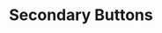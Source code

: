 ---
title: Secondary Buttons
category: Application
paid: false
isActive: true
ltr: {"preview":"function App() {\n    return (\n        <div className=\"btns-container\">\n            <button\n                className=\"px-3 py-1.5 text-sm text-gray-700 duration-100 border rounded-lg hover:border-indigo-600 active:shadow-lg\"\n            >\n                Button\n            </button>\n\n            <button\n                className=\"px-4 py-2 text-gray-700 border rounded-lg duration-100 hover:border-indigo-600 active:shadow-lg\"\n            >\n                Button\n            </button>\n\n            <button\n                className=\"px-5 py-3 text-gray-700 duration-100 border rounded-lg hover:border-indigo-600 active:shadow-lg\"\n            >\n                Button\n            </button>\n\n            <button\n                className=\"px-6 py-3.5 text-gray-700 border rounded-lg duration-100 hover:border-indigo-600 active:shadow-lg\"\n            >\n                Button\n            </button>\n\n            <button\n                className=\"px-7 py-4 text-gray-700 duration-100 border rounded-lg hover:border-indigo-600 active:shadow-lg\"\n            >\n                Button\n            </button>\n        </div>\n    )\n}\n","vue":{"vueTail":[{"label":"App.vue","code":"  <!-- // sm -->\n  <button\n    class=\"px-4 py-2 text-sm text-gray-700 duration-100 border rounded-md hover:border-indigo-600 active:shadow-lg\">\n    Button\n  </button>\n\n  <!-- // default -->\n\n  <button class=\"px-5 py-2.5 text-gray-700 border rounded-md duration-100 hover:border-indigo-600 active:shadow-lg\">\n    Button\n  </button>\n\n  <!-- // md -->\n\n  <button class=\"px-6 py-3 text-gray-700 duration-100 border rounded-md hover:border-indigo-600 active:shadow-lg\">\n    Button\n  </button>\n\n  <!-- // lg -->\n\n  <button class=\"px-7 py-3.5 text-gray-700 border rounded-md duration-100 hover:border-indigo-600 active:shadow-lg\">\n    Button\n  </button>\n\n  <!-- // xl -->\n\n  <button class=\"px-8 py-4 text-gray-700 duration-100 border rounded-md hover:border-indigo-600 active:shadow-lg\">\n    Button\n  </button>"}],"vueCss":[{"label":"App.vue","code":"  <!-- // sm -->\n\n  <button class=\"btn-secondary-sm\">\n    Button\n  </button>\n\n  <!-- // default -->\n\n  <button class=\"btn-secondary-default\">\n    Button\n  </button>\n\n  <!-- // md -->\n\n  <button class=\"btn-secondary-md\">\n    Button\n  </button>\n\n  <!-- // lg -->\n\n  <button class=\"btn-secondary-lg\">\n    Button\n  </button>\n\n  <!-- // xl -->\n\n  <button class=\"btn-secondary-xl\">\n    Button\n  </button>"},{"code":"/* // sm */\n\n.btn-secondary-sm {\n  padding: 0.5rem 1rem 0.5rem 1rem;\n  border-radius: 0.375rem;\n  color: #374151;\n  border: solid 1px #e5e7eb;\n  transition-duration: 100ms;\n  font-size: 0.875rem;\n  line-height: 1.25rem;\n}\n\n.btn-secondary-sm:hover {\n  border: #4f46e5 solid 1px;\n}\n\n.btn-secondary-sm:active {\n  box-shadow: 0 10px 15px -3px #0000001a, 0 4px 6px -4px #0000001a;\n}\n\n/* // default */\n\n.btn-secondary-default {\n  padding: 0.625rem 1.25rem 0.625rem 1.25rem;\n  border-radius: 0.375rem;\n  color: #374151;\n  border: solid 1px #e5e7eb;\n  transition-duration: 100ms;\n}\n\n.btn-secondary-default:hover {\n  border: #4f46e5 solid 1px;\n}\n\n.btn-secondary-default:active {\n  box-shadow: 0 10px 15px -3px #0000001a, 0 4px 6px -4px #0000001a;\n}\n\n/* // md */\n\n.btn-secondary-md {\n  padding: 0.75rem 1.5rem 0.75rem 1.5rem;\n  border-radius: 0.375rem;\n  color: #374151;\n  border: solid 1px #e5e7eb;\n  transition-duration: 100ms;\n}\n\n.btn-secondary-md:hover {\n  border: #4f46e5 solid 1px;\n}\n\n.btn-secondary-md:active {\n  box-shadow: 0 10px 15px -3px #0000001a, 0 4px 6px -4px #0000001a;\n}\n\n/* // lg */\n\n.btn-secondary-lg {\n  padding: 0.875rem 1.75rem 0.875rem 1.75rem;\n  border-radius: 0.375rem;\n  color: #374151;\n  border: solid 1px #e5e7eb;\n  transition-duration: 100ms;\n}\n\n.btn-secondary-lg:hover {\n  border: #4f46e5 solid 1px;\n}\n\n.btn-secondary-lg:active {\n  box-shadow: 0 10px 15px -3px #0000001a, 0 4px 6px -4px #0000001a;\n}\n\n/* // xl */\n\n.btn-secondary-xl {\n  padding: 1rem 2rem 1rem 2rem;\n  border-radius: 0.375rem;\n  color: #374151;\n  border: solid 1px #e5e7eb;\n  transition-duration: 100ms;\n}\n\n.btn-secondary-xl:hover {\n  border: #4f46e5 solid 1px;\n}\n\n.btn-secondary-xl:active {\n  box-shadow: 0 10px 15px -3px #0000001a, 0 4px 6px -4px #0000001a;\n}","label":"style.css"}]},"react":{"jsxTail":[{"label":"App.jsx","code":"// sm\n\n<button\n    className=\"px-3 py-1.5 text-sm text-gray-700 duration-100 border rounded-lg hover:border-indigo-600 active:shadow-lg\"\n>\n    Button\n</button>\n\n// default\n\n<button\n    className=\"px-4 py-2 text-gray-700 border rounded-lg duration-100 hover:border-indigo-600 active:shadow-lg\"\n>\n    Button\n</button>\n\n// md\n\n<button\n    className=\"px-5 py-3 text-gray-700 duration-100 border rounded-lg hover:border-indigo-600 active:shadow-lg\"\n>\n    Button\n</button>\n\n// lg\n\n<button\n    className=\"px-6 py-3.5 text-gray-700 border rounded-lg duration-100 hover:border-indigo-600 active:shadow-lg\"\n>\n    Button\n</button>\n\n// xl\n\n<button\n    className=\"px-7 py-4 text-gray-700 duration-100 border rounded-lg hover:border-indigo-600 active:shadow-lg\"\n>\n    Button\n</button>\n"}],"jsxCss":[{"code":"// sm\n\n<button\n    className=\"btn-secondary-sm\"\n>\n    Button\n</button>\n\n// default\n\n<button\n    className=\"btn-secondary-default\"\n>\n    Button\n</button>\n\n// md\n\n<button\n    className=\"btn-secondary-md\"\n>\n    Button\n</button>\n\n// lg\n\n<button\n    className=\"btn-secondary-lg\"\n>\n    Button\n</button>\n\n// xl\n\n<button\n    className=\"btn-secondary-xl\"\n>\n    Button\n</button>","label":"App.jsx"},{"code":"// sm\n\n.btn-secondary-sm {\n  padding: 0.5rem 1rem 0.5rem 1rem;\n  border-radius: 0.375rem;\n  color: #374151;\n  border: solid 1px #e5e7eb;\n  transition-duration: 100ms;\n  font-size: 0.875rem;\n  line-height: 1.25rem;\n}\n\n.btn-secondary-sm:hover {\n  border: #4f46e5 solid 1px;\n}\n\n.btn-secondary-sm:active {\n  box-shadow: 0 10px 15px -3px #0000001a, 0 4px 6px -4px #0000001a;\n}\n\n// default\n\n.btn-secondary-default {\n  padding: 0.625rem 1.25rem 0.625rem 1.25rem;\n  border-radius: 0.375rem;\n  color: #374151;\n  border: solid 1px #e5e7eb;\n  transition-duration: 100ms;\n}\n\n.btn-secondary-default:hover {\n  border: #4f46e5 solid 1px;\n}\n\n.btn-secondary-default:active {\n  box-shadow: 0 10px 15px -3px #0000001a, 0 4px 6px -4px #0000001a;\n}\n\n// md\n\n.btn-secondary-md {\n  padding: 0.75rem 1.5rem 0.75rem 1.5rem;\n  border-radius: 0.375rem;\n  color: #374151;\n  border: solid 1px #e5e7eb;\n  transition-duration: 100ms;\n}\n\n.btn-secondary-md:hover {\n  border: #4f46e5 solid 1px;\n}\n\n.btn-secondary-md:active {\n  box-shadow: 0 10px 15px -3px #0000001a, 0 4px 6px -4px #0000001a;\n}\n\n// lg\n\n.btn-secondary-lg {\n  padding: 0.875rem 1.75rem 0.875rem 1.75rem;\n  border-radius: 0.375rem;\n  color: #374151;\n  border: solid 1px #e5e7eb;\n  transition-duration: 100ms;\n}\n\n.btn-secondary-lg:hover {\n  border: #4f46e5 solid 1px;\n}\n\n.btn-secondary-lg:active {\n  box-shadow: 0 10px 15px -3px #0000001a, 0 4px 6px -4px #0000001a;\n}\n\n// xl\n\n.btn-secondary-xl {\n  padding: 1rem 2rem 1rem 2rem;\n  border-radius: 0.375rem;\n  color: #374151;\n  border: solid 1px #e5e7eb;\n  transition-duration: 100ms;\n}\n\n.btn-secondary-xl:hover {\n  border: #4f46e5 solid 1px;\n}\n\n.btn-secondary-xl:active {\n  box-shadow: 0 10px 15px -3px #0000001a, 0 4px 6px -4px #0000001a;\n}\n","label":"style.css"}]}}
rtl: {"vue":{"vueCss":[],"vueTail":[]},"react":{"jsxCss":[{"code":"// sm\n\n<button\n    className=\"btn-secondary-sm\"\n>\n    اضغط\n</button>\n\n// default\n\n<button\n    className=\"btn-secondary-default\"\n>\n    اضغط\n</button>\n\n// md\n\n<button\n    className=\"btn-secondary-md\"\n>\n    اضغط\n</button>\n\n// lg\n\n<button\n    className=\"btn-secondary-lg\"\n>\n    اضغط\n</button>\n\n// xl\n\n<button\n    className=\"btn-secondary-xl\"\n>\n    اضغط\n</button>","label":"App.jsx"},{"code":"// sm\n\n.btn-secondary-sm {\n  padding: 0.5rem 1rem 0.5rem 1rem;\n  border-radius: 0.375rem;\n  color: #374151;\n  border: solid 1px #e5e7eb;\n  transition-duration: 100ms;\n  font-size: 0.875rem;\n  line-height: 1.25rem;\n}\n\n.btn-secondary-sm:hover {\n  border: #4f46e5 solid 1px;\n}\n\n.btn-secondary-sm:active {\n  box-shadow: 0 10px 15px -3px #0000001a, 0 4px 6px -4px #0000001a;\n}\n\n// default\n\n.btn-secondary-default {\n  padding: 0.625rem 1.25rem 0.625rem 1.25rem;\n  border-radius: 0.375rem;\n  color: #374151;\n  border: solid 1px #e5e7eb;\n  transition-duration: 100ms;\n}\n\n.btn-secondary-default:hover {\n  border: #4f46e5 solid 1px;\n}\n\n.btn-secondary-default:active {\n  box-shadow: 0 10px 15px -3px #0000001a, 0 4px 6px -4px #0000001a;\n}\n\n// md\n\n.btn-secondary-md {\n  padding: 0.75rem 1.5rem 0.75rem 1.5rem;\n  border-radius: 0.375rem;\n  color: #374151;\n  border: solid 1px #e5e7eb;\n  transition-duration: 100ms;\n}\n\n.btn-secondary-md:hover {\n  border: #4f46e5 solid 1px;\n}\n\n.btn-secondary-md:active {\n  box-shadow: 0 10px 15px -3px #0000001a, 0 4px 6px -4px #0000001a;\n}\n\n// lg\n\n.btn-secondary-lg {\n  padding: 0.875rem 1.75rem 0.875rem 1.75rem;\n  border-radius: 0.375rem;\n  color: #374151;\n  border: solid 1px #e5e7eb;\n  transition-duration: 100ms;\n}\n\n.btn-secondary-lg:hover {\n  border: #4f46e5 solid 1px;\n}\n\n.btn-secondary-lg:active {\n  box-shadow: 0 10px 15px -3px #0000001a, 0 4px 6px -4px #0000001a;\n}\n\n// xl\n\n.btn-secondary-xl {\n  padding: 1rem 2rem 1rem 2rem;\n  border-radius: 0.375rem;\n  color: #374151;\n  border: solid 1px #e5e7eb;\n  transition-duration: 100ms;\n}\n\n.btn-secondary-xl:hover {\n  border: #4f46e5 solid 1px;\n}\n\n.btn-secondary-xl:active {\n  box-shadow: 0 10px 15px -3px #0000001a, 0 4px 6px -4px #0000001a;\n}","label":"style.css"}],"jsxTail":[{"code":"// sm\n\n<button\n    className=\"px-3 py-1.5 text-sm text-gray-700 duration-100 border rounded-lg hover:border-indigo-600 active:shadow-lg\"\n>\n    اضغط هنا\n</button>\n\n// default\n\n<button\n    className=\"px-4 py-2 text-gray-700 border rounded-lg duration-100 hover:border-indigo-600 active:shadow-lg\"\n>\n    اضغط هنا\n</button>\n\n// md\n\n<button\n    className=\"px-5 py-3 text-gray-700 duration-100 border rounded-lg hover:border-indigo-600 active:shadow-lg\"\n>\n    اضغط هنا\n</button>\n\n// lg\n\n<button\n    className=\"px-6 py-3.5 text-gray-700 border rounded-lg duration-100 hover:border-indigo-600 active:shadow-lg\"\n>\n    اضغط هنا\n</button>\n\n// xl\n\n<button\n    className=\"px-7 py-4 text-gray-700 duration-100 border rounded-lg hover:border-indigo-600 active:shadow-lg\"\n>\n    اضغط هنا\n</button>\n","label":"App.jsx"}]},"preview":"function App() {\n    return (\n        <div className=\"btns-container\">\n            <button\n                className=\"px-3 py-1.5 text-sm text-gray-700 duration-100 border rounded-lg hover:border-indigo-600 active:shadow-lg\"\n            >\n                اضغط هنا\n            </button>\n\n            <button\n                className=\"px-4 py-2 text-gray-700 border rounded-lg duration-100 hover:border-indigo-600 active:shadow-lg\"\n            >\n                اضغط هنا\n            </button>\n\n            <button\n                className=\"px-5 py-3 text-gray-700 duration-100 border rounded-lg hover:border-indigo-600 active:shadow-lg\"\n            >\n                اضغط هنا\n            </button>\n\n            <button\n                className=\"px-6 py-3.5 text-gray-700 border rounded-lg duration-100 hover:border-indigo-600 active:shadow-lg\"\n            >\n                اضغط هنا\n            </button>\n\n            <button\n                className=\"px-7 py-4 text-gray-700 duration-100 border rounded-lg hover:border-indigo-600 active:shadow-lg\"\n            >\n                اضغط هنا\n            </button>\n        </div>\n    )\n}\n"}
slug: /buttons
id: b6f7ece6-1ca7-4d8a-98c8-b066c674da1a
created_at: 2
---